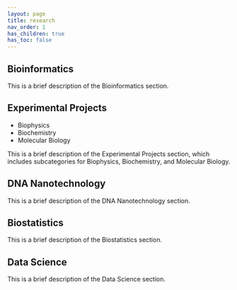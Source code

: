 ```yaml
---
layout: page
title: research
nav_order: 1
has_children: true
has_toc: false 
---
```


## Bioinformatics

This is a brief description of the Bioinformatics section.

## Experimental Projects

- Biophysics
- Biochemistry
- Molecular Biology

This is a brief description of the Experimental Projects section, which includes subcategories for Biophysics, Biochemistry, and Molecular Biology.

## DNA Nanotechnology

This is a brief description of the DNA Nanotechnology section.

## Biostatistics

This is a brief description of the Biostatistics section.

## Data Science

This is a brief description of the Data Science section.
